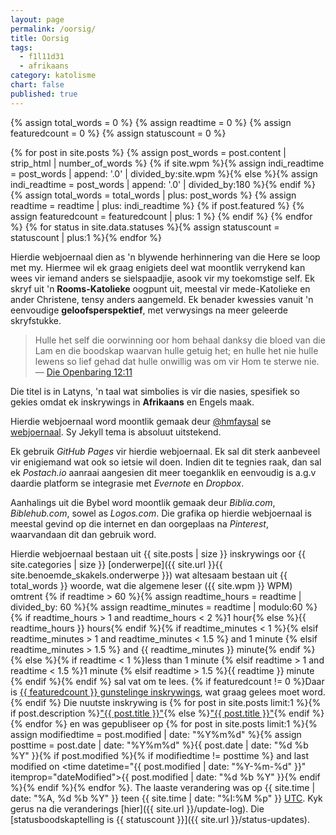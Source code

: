```yaml
---
layout: page
permalink: /oorsig/
title: Oorsig
tags: 
  - f1l11d31
  - afrikaans
category: katolisme
chart: false
published: true
---
```


{% assign total_words = 0 %}
{% assign readtime = 0 %}
{% assign featuredcount = 0 %}
{% assign statuscount = 0 %}

{% for post in site.posts %}
    {% assign post_words = post.content | strip_html | number_of_words %}
    {% if site.wpm %}{% assign indi_readtime = post_words | append: '.0' | divided_by:site.wpm %}{% else %}{% assign indi_readtime = post_words | append: '.0' | divided_by:180 %}{% endif %}
    {% assign total_words = total_words | plus: post_words %}
    {% assign readtime = readtime | plus: indi_readtime %}
    {% if post.featured %}
    {% assign featuredcount = featuredcount | plus: 1 %}
    {% endif %}
{% endfor %}
{% for status in site.data.statuses %}{% assign statuscount = statuscount | plus:1 %}{% endfor %}

Hierdie webjoernaal dien as 'n blywende herhinnering van die Here se loop met my. Hiermee wil ek graag enigiets deel wat moontlik verrykend kan wees vir iemand anders se sielspaadjie, asook vir my toekomstige self. Ek skryf uit 'n **Rooms-Katolieke** oogpunt uit, meestal vir mede-Katolieke en ander Christene, tensy anders aangemeld. Ek benader kwessies vanuit 'n eenvoudige **geloofsperspektief**, met verwysings na meer geleerde skryfstukke.

<!-- https://www.bible.com/en-GB/bible/6/rev.12.11.afr53 -->
> Hulle het self die oorwinning oor hom behaal danksy die bloed van die Lam en die boodskap waarvan hulle getuig het; en hulle het nie hulle lewens so lief gehad dat hulle onwillig was om vir Hom te sterwe nie. &mdash; <a target="_blank" href = "http://biblehub.com/revelation/12-11.htm">Die Openbaring 12:11</a>

Die titel is in Latyns, 'n taal wat simbolies is vir die nasies, spesifiek so gekies omdat ek inskrywings in **Afrikaans** en Engels maak.

Hierdie webjoernaal word moontlik gemaak deur [@hmfaysal](https://twitter.com/hmfaysal) se [webjoernaal](http://hmfaysal.github.io). Sy Jekyll tema is absoluut uitstekend.

Ek gebruik _GitHub Pages_ vir hierdie webjoernaal. Ek sal dit sterk aanbeveel vir enigiemand wat ook so ietsie wil doen. Indien dit te tegnies raak, dan sal ek _Postach.io_ aanraai aangesien dit meer toeganklik en eenvoudig is a.g.v daardie platform se integrasie met _Evernote_ en _Dropbox_. 

Aanhalings uit die Bybel word moontlik gemaak deur _Biblia.com_, _Biblehub.com_, sowel as _Logos.com_. Die grafika op hierdie webjoernaal is meestal gevind op die internet en dan oorgeplaas na _Pinterest_, waarvandaan dit dan gebruik word.

Hierdie webjoernaal bestaan uit {{ site.posts | size }} inskrywings oor {{ site.categories | size }} [onderwerpe]({{ site.url }}{{ site.benoemde_skakels.onderwerpe }}) wat altesaam bestaan uit {{ total_words }} woorde, wat die algemene leser ({{ site.wpm }} WPM) omtrent {% if readtime > 60 %}{% assign readtime_hours = readtime | divided_by: 60 %}{% assign readtime_minutes = readtime | modulo:60 %}{% if readtime_hours > 1 and readtime_hours < 2 %}1 hour{% else %}<span class="hour">{{ readtime_hours }}</span> hours{% endif %}{% if readtime_minutes < 1 %}{% elsif readtime_minutes > 1 and readtime_minutes < 1.5 %} and 1 minute {% elsif readtime_minutes > 1.5 %} and <span class="time">{{ readtime_minutes }}</span> minute{% endif %}{% else %}{% if readtime < 1 %}less than 1 minute {% elsif readtime > 1 and readtime < 1.5 %}1 minute {% elsif readtime > 1.5 %}<span class="time">{{ readtime }}</span> minute {% endif %}{% endif %} sal vat om te lees. {% if featuredcount != 0 %}Daar is <a href="{{ site.url }}{{ site.benoemde_skakels.gunstelinge }}">{{ featuredcount }} gunstelinge inskrywings</a>, wat graag gelees moet word.{% endif %} Die nuutste inskrywing is {% for post in site.posts limit:1 %}{% if post.description %}<a href="{{ site.url }}{{ post.url }}" title="{{ post.description }}">"{{ post.title }}"</a>{% else %}<a href="{{ site.url }}{{ post.url }}" title="{{ post.description }}" title="Read more about {{ post.title }}">"{{ post.title }}"</a>{% endif %}{% endfor %} en was gepubliseer op {% for post in site.posts limit:1 %}{% assign modifiedtime = post.modified | date: "%Y%m%d" %}{% assign posttime = post.date | date: "%Y%m%d" %}<time datetime="{{ post.date | date_to_xmlschema }}" class="post-time">{{ post.date | date: "%d %b %Y" }}</time>{% if post.modified %}{% if modifiedtime != posttime %} and last modified on <time datetime="{{ post.modified | date: "%Y-%m-%d" }}" itemprop="dateModified">{{ post.modified | date: "%d %b %Y" }}</time>{% endif %}{% endif %}{% endfor %}. The laaste verandering was op {{ site.time | date: "%A, %d %b %Y" }} teen {{ site.time | date: "%I:%M %p" }} [UTC](http://en.wikipedia.org/wiki/Coordinated_Universal_Time "Temps Universel Coordonné"). Kyk gerus na die veranderings [hier]({{ site.url }}/update-log). Die [statusboodskaptelling is {{ statuscount }}]({{ site.url }}/status-updates).
